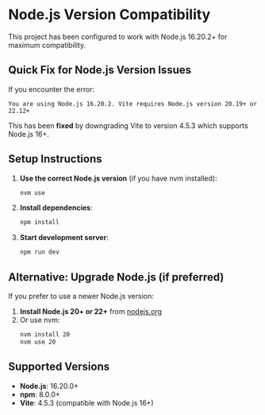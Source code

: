 # Node.js Version Compatibility

This project has been configured to work with Node.js 16.20.2+ for maximum compatibility.

## Quick Fix for Node.js Version Issues

If you encounter the error:
```
You are using Node.js 16.20.2. Vite requires Node.js version 20.19+ or 22.12+
```

This has been **fixed** by downgrading Vite to version 4.5.3 which supports Node.js 16+.

## Setup Instructions

1. **Use the correct Node.js version** (if you have nvm installed):
   ```bash
   nvm use
   ```

2. **Install dependencies**:
   ```bash
   npm install
   ```

3. **Start development server**:
   ```bash
   npm run dev
   ```

## Alternative: Upgrade Node.js (if preferred)

If you prefer to use a newer Node.js version:

1. **Install Node.js 20+ or 22+** from [nodejs.org](https://nodejs.org/)
2. Or use nvm:
   ```bash
   nvm install 20
   nvm use 20
   ```

## Supported Versions

- **Node.js**: 16.20.0+
- **npm**: 8.0.0+
- **Vite**: 4.5.3 (compatible with Node.js 16+)